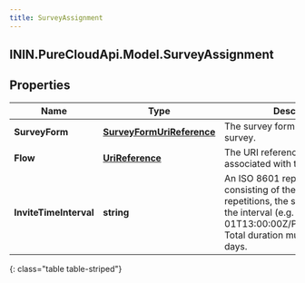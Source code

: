 ```yaml
---
title: SurveyAssignment
---
```

## ININ.PureCloudApi.Model.SurveyAssignment

## Properties

|Name | Type | Description | Notes|
|------------ | ------------- | ------------- | -------------|
| **SurveyForm** | [**SurveyFormUriReference**](SurveyFormUriReference.html) | The survey form used for this survey. | [optional] |
| **Flow** | [**UriReference**](UriReference.html) | The URI reference to the flow associated with this survey. | [optional] |
| **InviteTimeInterval** | **string** | An ISO 8601 repeated interval consisting of the number of repetitions, the start datetime, and the interval (e.g. R2/2018-03-01T13:00:00Z/P1M10DT2H30M). Total duration must not exceed 90 days. | [optional] |
{: class="table table-striped"}


